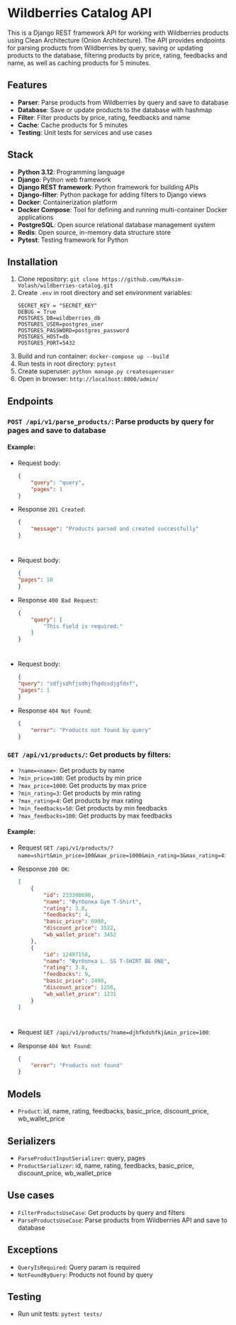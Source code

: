 # Wildberries Catalog API

This is a Django REST framework API for working with Wildberries products using Clean Architecture (Onion Architecture). The API provides endpoints for parsing products from Wildberries by query, saving or updating products to the database, filtering products by price, rating, feedbacks and name, as well as caching products for 5 minutes.

## Features

- **Parser**: Parse products from Wildberries by query and save to database
- **Database**: Save or update products to the database with hashmap
- **Filter**: Filter products by price, rating, feedbacks and name
- **Cache**: Cache products for 5 minutes
- **Testing**: Unit tests for services and use cases

## Stack

- **Python 3.12**: Programming language
- **Django**: Python web framework
- **Django REST framework**: Python framework for building APIs
- **Django-filter**: Python package for adding filters to Django views
- **Docker**: Containerization platform
- **Docker Compose**: Tool for defining and running multi-container Docker applications
- **PostgreSQL**: Open source relational database management system
- **Redis**: Open source, in-memory data structure store
- **Pytest**: Testing framework for Python

## Installation

1. Clone repository: ```git clone https://github.com/Maksim-Volash/wildberries-catalog.git```
2. Create `.env` in root directory and set environment variables: 
    ```.env
    SECRET_KEY = "SECRET_KEY"
    DEBUG = True
    POSTGRES_DB=wildberries_db
    POSTGRES_USER=postgres_user
    POSTGRES_PASSWORD=postgres_password
    POSTGRES_HOST=db
    POSTGRES_PORT=5432
    ```
3. Build and run container: ```docker-compose up --build```
4. Run tests in root directory: ```pytest```
4. Create superuser: ```python manage.py createsuperuser```
5. Open in browser: `http://localhost:8000/admin/`

## Endpoints

### `POST /api/v1/parse_products/`: Parse products by query for pages and save to database
#### Example:
  - Request body:
    ```json
    {
        "query": "query",
        "pages": 1
    }
    ```
  - Response `201 Created`:
    ```json
    {
        "message": "Products parsed and created successfully"
    }
    ```
    #
  - Request body:
    ```json
    {
    "pages": 10
    }
    ```
  - Response `400 Bad Request`:
    ```json
    {
        "query": [
            "This field is required."
        ]
    }
    ```
    #
  - Request body:
    ```json
    {
    "query": "sdfjsdhfjsdhjfhgdssdjgfdsf",
    "pages": 1
    }
    ```
  - Response `404 Not Found`:
    ```json
    {
        "error": "Products not found by query"
    }
    ```

### `GET /api/v1/products/`: Get products by filters:
  - `?name=<name>`: Get products by name
  - `?min_price=100`: Get products by min price
  - `?max_price=1000`: Get products by max price
  - `?min_rating=3`: Get products by min rating
  - `?max_rating=4`: Get products by max rating
  - `?min_feedbacks=50`: Get products by min feedbacks
  - `?max_feedbacks=100`: Get products by max feedbacks

#### Example:
- Request `GET /api/v1/products/?name=shirt&min_price=100&max_price=1000&min_rating=3&max_rating=4`:
    
- Response `200 OK`:
    ```json
    [
        {
            "id": 233300690,
            "name": "Футболка Gym T-Shirt",
            "rating": 3.8,
            "feedbacks": 4,
            "basic_price": 6990,
            "discount_price": 3522,
            "wb_wallet_price": 3452
        },
        {
            "id": 12497158,
            "name": "Футболка L. SS T-SHIRT BE ONE",
            "rating": 3.8,
            "feedbacks": 9,
            "basic_price": 3490,
            "discount_price": 1256,
            "wb_wallet_price": 1231
        }
    ]
    ```
#
- Request `GET /api/v1/products/?name=djhfkdshfkj&min_price=100`:

- Response `404 Not Found`:
    ```json
    {
        "error": "Products not found"
    }
    ```

## Models

- `Product`: id, name, rating, feedbacks, basic_price, discount_price, wb_wallet_price

## Serializers

- `ParseProductInputSerializer`: query, pages
- `ProductSerializer`: id, name, rating, feedbacks, basic_price, discount_price, wb_wallet_price

## Use cases

- `FilterProductsUseCase`: Get products by query and filters
- `ParseProductsUseCase`: Parse products from Wildberries API and save to database

## Exceptions

- `QueryIsRequired`: Query param is required
- `NotFoundByQuery`: Products not found by query

## Testing

- Run unit tests: ```pytest tests/```

